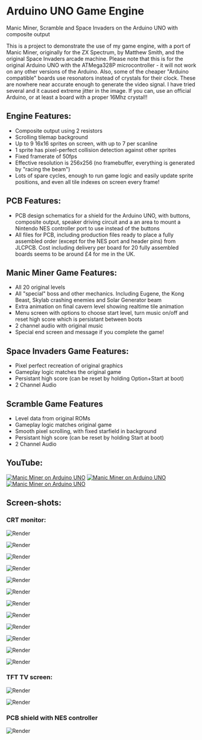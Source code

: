# Arduino UNO Game Engine
Manic Miner, Scramble and Space Invaders on the Arduino UNO with composite output

This is a project to demonstrate the use of my game engine, with a port of Manic Miner, originally for the ZX Spectrum, by Matthew Smith, and the original Space Invaders arcade machine. Please note that this is for the original Arduino UNO with the ATMega328P microcontroller - it will not work on any other versions of the Arduino. Also, some of the cheaper "Arduino compatible" boards use resonators instead of crystals for their clock. These are nowhere near accurate enough to generate the video signal. I have tried several and it caused extreme jitter in the image. If you can, use an official Arduino, or at least a board with a proper 16Mhz crystal!!


## Engine Features:

+ Composite output using 2 resistors
+ Scrolling tilemap background
+ Up to 9 16x16 sprites on screen, with up to 7 per scanline
+ 1 sprite has pixel-perfect collision detection against other sprites
+ Fixed framerate of 50fps
+ Effective resolution is 256x256 (no framebuffer, everything is generated by "racing the beam")
+ Lots of spare cycles, enough to run game logic and easily update sprite positions, and even all tile indexes on screen every frame!


## PCB Features:
  
+ PCB design schematics for a shield for the Arduino UNO, with buttons, composite output, speaker driving circuit and a an area to mount a Nintendo NES controller port to use instead of the buttons
+ All files for PCB, including production files ready to place a fully assembled order (except for the NES port and header pins) from JLCPCB. Cost including delivery per board for 20 fully assembled boards seems to be around £4 for me in the UK.


## Manic Miner Game Features:

+ All 20 original levels
+ All "special" boss and other mechanics. Including Eugene, the Kong Beast, Skylab crashing enemies and Solar Generator beam
+ Extra animation on final cavern level showing realtime tile animation
+ Menu screen with options to choose start level, turn music on/off and reset high score which is persistant between boots
+ 2 channel audio with original music
+ Special end screen and message if you complete the game!


## Space Invaders Game Features:

+ Pixel perfect recreation of original graphics
+ Gameplay logic matches the original game
+ Persistant high score (can be reset by holding Option+Start at boot)
+ 2 Channel Audio


## Scramble Game Features

+ Level data from original ROMs
+ Gameplay logic matches original game
+ Smooth pixel scrolling, with fixed starfield in background
+ Persistant high score (can be reset by holding Start at boot)
+ 2 Channel Audio


## YouTube:
 
[![Manic Miner on Arduino UNO](https://img.youtube.com/vi/dm_dUSeIqC4/0.jpg)](https://www.youtube.com/watch?v=dm_dUSeIqC4)
[![Manic Miner on Arduino UNO](https://img.youtube.com/vi/EYmaM6yEfL8/0.jpg)](https://www.youtube.com/watch?v=EYmaM6yEfL8)
[![Manic Miner on Arduino UNO](https://img.youtube.com/vi/bSSh6-Lymfg/0.jpg)](https://www.youtube.com/watch?v=bSSh6-Lymfg)

## Screen-shots:

### CRT monitor:

![Render](./images/1.jpg?raw=true)

![Render](./images/2.jpg?raw=true)

![Render](./images/3.jpg?raw=true)

![Render](./images/4.jpg?raw=true)

![Render](./images/5.jpg?raw=true)

![Render](./images/8.png?raw=true)

![Render](./images/9.jpg?raw=true)

![Render](./images/10.jpg?raw=true)

![Render](./images/11.jpg?raw=true)

![Render](./images/12.jpg?raw=true)

![Render](./images/13.jpg?raw=true)

![Render](./images/14.jpg?raw=true)


### TFT TV screen:

![Render](./images/6.png?raw=true)

![Render](./images/7.png?raw=true)


### PCB shield with NES controller

![Render](./images/console-setup.jpg?raw=true)



